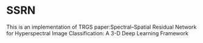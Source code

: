 # SSRN
This is an implementation of TRGS paper:Spectral–Spatial Residual Network for Hyperspectral Image Classification: A 3-D Deep Learning Framework
